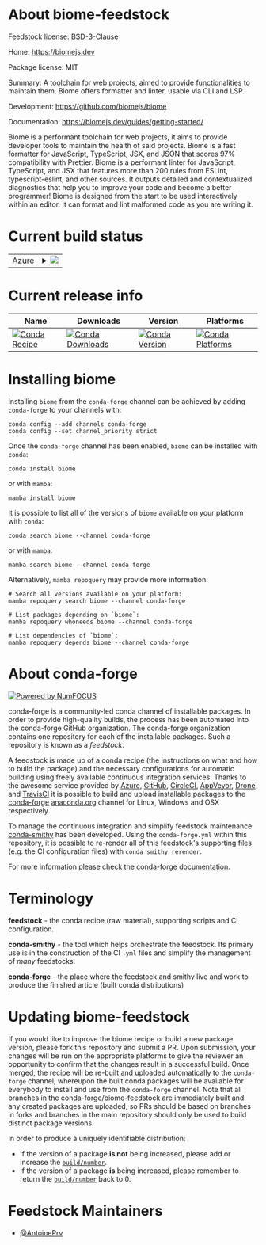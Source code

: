 About biome-feedstock
=====================

Feedstock license: [BSD-3-Clause](https://github.com/conda-forge/biome-feedstock/blob/main/LICENSE.txt)

Home: https://biomejs.dev

Package license: MIT

Summary: A toolchain for web projects, aimed to provide functionalities to maintain them.
Biome offers formatter and linter, usable via CLI and LSP.


Development: https://github.com/biomejs/biome

Documentation: https://biomejs.dev/guides/getting-started/

Biome is a performant toolchain for web projects, it aims to provide developer tools to maintain the health of said projects.
Biome is a fast formatter for JavaScript, TypeScript, JSX, and JSON that scores 97% compatibility with Prettier.
Biome is a performant linter for JavaScript, TypeScript, and JSX that features more than 200 rules from ESLint, typescript-eslint, and other sources.
It outputs detailed and contextualized diagnostics that help you to improve your code and become a better programmer!
Biome is designed from the start to be used interactively within an editor.
It can format and lint malformed code as you are writing it.


Current build status
====================


<table>
    
  <tr>
    <td>Azure</td>
    <td>
      <details>
        <summary>
          <a href="https://dev.azure.com/conda-forge/feedstock-builds/_build/latest?definitionId=22415&branchName=main">
            <img src="https://dev.azure.com/conda-forge/feedstock-builds/_apis/build/status/biome-feedstock?branchName=main">
          </a>
        </summary>
        <table>
          <thead><tr><th>Variant</th><th>Status</th></tr></thead>
          <tbody><tr>
              <td>linux_64</td>
              <td>
                <a href="https://dev.azure.com/conda-forge/feedstock-builds/_build/latest?definitionId=22415&branchName=main">
                  <img src="https://dev.azure.com/conda-forge/feedstock-builds/_apis/build/status/biome-feedstock?branchName=main&jobName=linux&configuration=linux%20linux_64_" alt="variant">
                </a>
              </td>
            </tr><tr>
              <td>linux_aarch64</td>
              <td>
                <a href="https://dev.azure.com/conda-forge/feedstock-builds/_build/latest?definitionId=22415&branchName=main">
                  <img src="https://dev.azure.com/conda-forge/feedstock-builds/_apis/build/status/biome-feedstock?branchName=main&jobName=linux&configuration=linux%20linux_aarch64_" alt="variant">
                </a>
              </td>
            </tr><tr>
              <td>osx_64</td>
              <td>
                <a href="https://dev.azure.com/conda-forge/feedstock-builds/_build/latest?definitionId=22415&branchName=main">
                  <img src="https://dev.azure.com/conda-forge/feedstock-builds/_apis/build/status/biome-feedstock?branchName=main&jobName=osx&configuration=osx%20osx_64_" alt="variant">
                </a>
              </td>
            </tr><tr>
              <td>osx_arm64</td>
              <td>
                <a href="https://dev.azure.com/conda-forge/feedstock-builds/_build/latest?definitionId=22415&branchName=main">
                  <img src="https://dev.azure.com/conda-forge/feedstock-builds/_apis/build/status/biome-feedstock?branchName=main&jobName=osx&configuration=osx%20osx_arm64_" alt="variant">
                </a>
              </td>
            </tr><tr>
              <td>win_64</td>
              <td>
                <a href="https://dev.azure.com/conda-forge/feedstock-builds/_build/latest?definitionId=22415&branchName=main">
                  <img src="https://dev.azure.com/conda-forge/feedstock-builds/_apis/build/status/biome-feedstock?branchName=main&jobName=win&configuration=win%20win_64_" alt="variant">
                </a>
              </td>
            </tr>
          </tbody>
        </table>
      </details>
    </td>
  </tr>
</table>

Current release info
====================

| Name | Downloads | Version | Platforms |
| --- | --- | --- | --- |
| [![Conda Recipe](https://img.shields.io/badge/recipe-biome-green.svg)](https://anaconda.org/conda-forge/biome) | [![Conda Downloads](https://img.shields.io/conda/dn/conda-forge/biome.svg)](https://anaconda.org/conda-forge/biome) | [![Conda Version](https://img.shields.io/conda/vn/conda-forge/biome.svg)](https://anaconda.org/conda-forge/biome) | [![Conda Platforms](https://img.shields.io/conda/pn/conda-forge/biome.svg)](https://anaconda.org/conda-forge/biome) |

Installing biome
================

Installing `biome` from the `conda-forge` channel can be achieved by adding `conda-forge` to your channels with:

```
conda config --add channels conda-forge
conda config --set channel_priority strict
```

Once the `conda-forge` channel has been enabled, `biome` can be installed with `conda`:

```
conda install biome
```

or with `mamba`:

```
mamba install biome
```

It is possible to list all of the versions of `biome` available on your platform with `conda`:

```
conda search biome --channel conda-forge
```

or with `mamba`:

```
mamba search biome --channel conda-forge
```

Alternatively, `mamba repoquery` may provide more information:

```
# Search all versions available on your platform:
mamba repoquery search biome --channel conda-forge

# List packages depending on `biome`:
mamba repoquery whoneeds biome --channel conda-forge

# List dependencies of `biome`:
mamba repoquery depends biome --channel conda-forge
```


About conda-forge
=================

[![Powered by
NumFOCUS](https://img.shields.io/badge/powered%20by-NumFOCUS-orange.svg?style=flat&colorA=E1523D&colorB=007D8A)](https://numfocus.org)

conda-forge is a community-led conda channel of installable packages.
In order to provide high-quality builds, the process has been automated into the
conda-forge GitHub organization. The conda-forge organization contains one repository
for each of the installable packages. Such a repository is known as a *feedstock*.

A feedstock is made up of a conda recipe (the instructions on what and how to build
the package) and the necessary configurations for automatic building using freely
available continuous integration services. Thanks to the awesome service provided by
[Azure](https://azure.microsoft.com/en-us/services/devops/), [GitHub](https://github.com/),
[CircleCI](https://circleci.com/), [AppVeyor](https://www.appveyor.com/),
[Drone](https://cloud.drone.io/welcome), and [TravisCI](https://travis-ci.com/)
it is possible to build and upload installable packages to the
[conda-forge](https://anaconda.org/conda-forge) [anaconda.org](https://anaconda.org/)
channel for Linux, Windows and OSX respectively.

To manage the continuous integration and simplify feedstock maintenance
[conda-smithy](https://github.com/conda-forge/conda-smithy) has been developed.
Using the ``conda-forge.yml`` within this repository, it is possible to re-render all of
this feedstock's supporting files (e.g. the CI configuration files) with ``conda smithy rerender``.

For more information please check the [conda-forge documentation](https://conda-forge.org/docs/).

Terminology
===========

**feedstock** - the conda recipe (raw material), supporting scripts and CI configuration.

**conda-smithy** - the tool which helps orchestrate the feedstock.
                   Its primary use is in the construction of the CI ``.yml`` files
                   and simplify the management of *many* feedstocks.

**conda-forge** - the place where the feedstock and smithy live and work to
                  produce the finished article (built conda distributions)


Updating biome-feedstock
========================

If you would like to improve the biome recipe or build a new
package version, please fork this repository and submit a PR. Upon submission,
your changes will be run on the appropriate platforms to give the reviewer an
opportunity to confirm that the changes result in a successful build. Once
merged, the recipe will be re-built and uploaded automatically to the
`conda-forge` channel, whereupon the built conda packages will be available for
everybody to install and use from the `conda-forge` channel.
Note that all branches in the conda-forge/biome-feedstock are
immediately built and any created packages are uploaded, so PRs should be based
on branches in forks and branches in the main repository should only be used to
build distinct package versions.

In order to produce a uniquely identifiable distribution:
 * If the version of a package **is not** being increased, please add or increase
   the [``build/number``](https://docs.conda.io/projects/conda-build/en/latest/resources/define-metadata.html#build-number-and-string).
 * If the version of a package **is** being increased, please remember to return
   the [``build/number``](https://docs.conda.io/projects/conda-build/en/latest/resources/define-metadata.html#build-number-and-string)
   back to 0.

Feedstock Maintainers
=====================

* [@AntoinePrv](https://github.com/AntoinePrv/)

